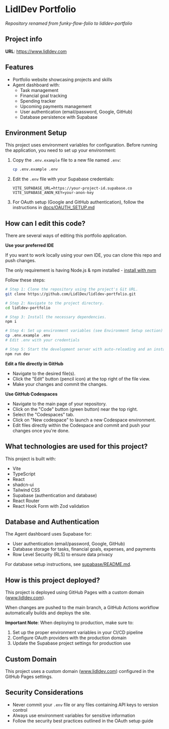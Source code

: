 # LidlDev Portfolio

*Repository renamed from funky-flow-folio to lidldev-portfolio*

## Project info

**URL**: https://www.lidldev.com

## Features

- Portfolio website showcasing projects and skills
- Agent dashboard with:
  - Task management
  - Financial goal tracking
  - Spending tracker
  - Upcoming payments management
  - User authentication (email/password, Google, GitHub)
  - Database persistence with Supabase

## Environment Setup

This project uses environment variables for configuration. Before running the application, you need to set up your environment:

1. Copy the `.env.example` file to a new file named `.env`:
   ```sh
   cp .env.example .env
   ```

2. Edit the `.env` file with your Supabase credentials:
   ```
   VITE_SUPABASE_URL=https://your-project-id.supabase.co
   VITE_SUPABASE_ANON_KEY=your-anon-key
   ```

3. For OAuth setup (Google and GitHub authentication), follow the instructions in [docs/OAUTH_SETUP.md](docs/OAUTH_SETUP.md)

## How can I edit this code?

There are several ways of editing this portfolio application.

**Use your preferred IDE**

If you want to work locally using your own IDE, you can clone this repo and push changes.

The only requirement is having Node.js & npm installed - [install with nvm](https://github.com/nvm-sh/nvm#installing-and-updating)

Follow these steps:

```sh
# Step 1: Clone the repository using the project's Git URL.
git clone https://github.com/LidlDev/lidldev-portfolio.git

# Step 2: Navigate to the project directory.
cd lidldev-portfolio

# Step 3: Install the necessary dependencies.
npm i

# Step 4: Set up environment variables (see Environment Setup section)
cp .env.example .env
# Edit .env with your credentials

# Step 5: Start the development server with auto-reloading and an instant preview.
npm run dev
```

**Edit a file directly in GitHub**

- Navigate to the desired file(s).
- Click the "Edit" button (pencil icon) at the top right of the file view.
- Make your changes and commit the changes.

**Use GitHub Codespaces**

- Navigate to the main page of your repository.
- Click on the "Code" button (green button) near the top right.
- Select the "Codespaces" tab.
- Click on "New codespace" to launch a new Codespace environment.
- Edit files directly within the Codespace and commit and push your changes once you're done.

## What technologies are used for this project?

This project is built with:

- Vite
- TypeScript
- React
- shadcn-ui
- Tailwind CSS
- Supabase (authentication and database)
- React Router
- React Hook Form with Zod validation

## Database and Authentication

The Agent dashboard uses Supabase for:

- User authentication (email/password, Google, GitHub)
- Database storage for tasks, financial goals, expenses, and payments
- Row Level Security (RLS) to ensure data privacy

For database setup instructions, see [supabase/README.md](supabase/README.md).

## How is this project deployed?

This project is deployed using GitHub Pages with a custom domain (www.lidldev.com).

When changes are pushed to the main branch, a GitHub Actions workflow automatically builds and deploys the site.

**Important Note**: When deploying to production, make sure to:
1. Set up the proper environment variables in your CI/CD pipeline
2. Configure OAuth providers with the production domain
3. Update the Supabase project settings for production use

## Custom Domain

This project uses a custom domain (www.lidldev.com) configured in the GitHub Pages settings.

## Security Considerations

- Never commit your `.env` file or any files containing API keys to version control
- Always use environment variables for sensitive information
- Follow the security best practices outlined in the OAuth setup guide
